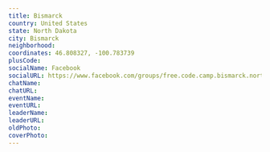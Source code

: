 ```yaml
---
title: Bismarck
country: United States
state: North Dakota
city: Bismarck
neighborhood: 
coordinates: 46.808327, -100.783739
plusCode:
socialName: Facebook
socialURL: https://www.facebook.com/groups/free.code.camp.bismarck.north.dakota
chatName:
chatURL:
eventName:
eventURL:
leaderName:
leaderURL:
oldPhoto: 
coverPhoto:
---
```

